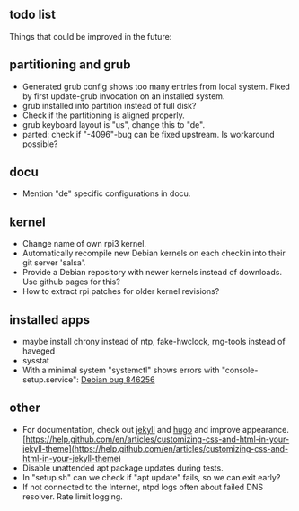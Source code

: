 ## todo list

Things that could be improved in the future:


partitioning and grub
---------------------

- Generated grub config shows too many entries from local system.
  Fixed by first update-grub invocation on an installed system.
- grub installed into partition instead of full disk?
- Check if the partitioning is aligned properly.
- grub keyboard layout is "us", change this to "de".
- parted: check if "-4096"-bug can be fixed upstream. Is workaround possible?


docu
----

- Mention "de" specific configurations in docu.


kernel
------

- Change name of own rpi3 kernel.
- Automatically recompile new Debian kernels on each checkin into their
  git server 'salsa'.
- Provide a Debian repository with newer kernels instead of downloads.
  Use github pages for this?
- How to extract rpi patches for older kernel revisions?


installed apps
--------------

- maybe install chrony instead of ntp, fake-hwclock, rng-tools instead of haveged
- sysstat
- With a minimal system "systemctl" shows errors with "console-setup.service": [Debian bug 846256](https://bugs.debian.org/cgi-bin/bugreport.cgi?bug=846256)


other
-----

- For documentation, check out [jekyll](https://github.com/jekyll/jekyll) and [hugo](https://gohugo.io/)
  and improve appearance.
  [https://help.github.com/en/articles/customizing-css-and-html-in-your-jekyll-theme](https://help.github.com/en/articles/customizing-css-and-html-in-your-jekyll-theme)
- Disable unattended apt package updates during tests.
- In "setup.sh" can we check if "apt update" fails, so we can exit early?
- If not connected to the Internet, ntpd logs often about failed DNS resolver. Rate limit logging.

